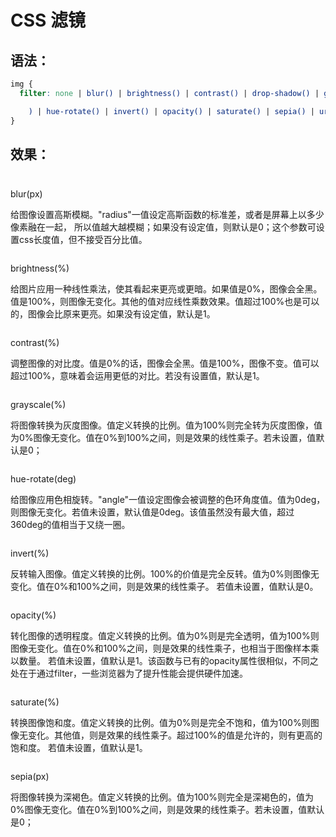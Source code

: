 # CSS 滤镜

## 语法：

```css
img {
  filter: none | blur() | brightness() | contrast() | drop-shadow() | grayscale(

    ) | hue-rotate() | invert() | opacity() | saturate() | sepia() | url();
}
```

## 效果：

<div class="flex-space-between filter">
    <div class="filter-item filter-item-even">
        <p class="filter-item-title">blur(px)</p>
        <p class="filter-item-dec">
            给图像设置高斯模糊。"radius"一值设定高斯函数的标准差，或者是屏幕上以多少像素融在一起，
            所以值越大越模糊；如果没有设定值，则默认是0；这个参数可设置css长度值，但不接受百分比值。
        </p>
        <img
            class="filter-item-img"
            :src="withBase('/images/basic/filter.jpg')"
            :style="{ filter: `blur(${value1}px)` }"
        />
        <el-slider v-model="value1" class="filter-item-slider" show-input></el-slider>
    </div>
    <div class="filter-item">
        <p class="filter-item-title">brightness(%)</p>
        <p class="filter-item-dec">
            给图片应用一种线性乘法，使其看起来更亮或更暗。如果值是0%，图像会全黑。值是100%，则图像无变化。其他的值对应线性乘数效果。值超过100%也是可以的，图像会比原来更亮。如果没有设定值，默认是1。
        </p>
        <img
            class="filter-item-img"
            :src="withBase('/images/basic/filter.jpg')"
            :style="{ filter: `brightness(${value2}%)` }"
        />
        <el-slider v-model="value2" class="filter-item-slider" show-input :max="300"></el-slider>
    </div>
    <div class="filter-item">
        <p class="filter-item-title">contrast(%)</p>
        <p class="filter-item-dec">
            调整图像的对比度。值是0%的话，图像会全黑。值是100%，图像不变。值可以超过100%，意味着会运用更低的对比。若没有设置值，默认是1。
        </p>
        <img
            class="filter-item-img"
            :src="withBase('/images/basic/filter.jpg')"
            :style="{ filter: `contrast(${value3}%)` }"
        />
        <el-slider v-model="value3" class="filter-item-slider" show-input :max="300"></el-slider>
    </div>
    <div class="filter-item">
        <p class="filter-item-title">grayscale(%)</p>
        <p class="filter-item-dec">
            将图像转换为灰度图像。值定义转换的比例。值为100%则完全转为灰度图像，值为0%图像无变化。值在0%到100%之间，则是效果的线性乘子。若未设置，值默认是0；
        </p>
        <img
            class="filter-item-img"
            :src="withBase('/images/basic/filter.jpg')"
            :style="{ filter: `grayscale(${value4}%)` }"
        />
        <el-slider v-model="value4" class="filter-item-slider" show-input></el-slider>
    </div>
    <div class="filter-item filter-item-even">
        <p class="filter-item-title">hue-rotate(deg)</p>
        <p class="filter-item-dec">
            给图像应用色相旋转。"angle"一值设定图像会被调整的色环角度值。值为0deg，则图像无变化。若值未设置，默认值是0deg。该值虽然没有最大值，超过360deg的值相当于又绕一圈。
        </p>
        <img
            class="filter-item-img"
            :src="withBase('/images/basic/filter.jpg')"
            :style="{ filter: `hue-rotate(${value5}deg)` }"
        />
        <el-slider v-model="value5" class="filter-item-slider" show-input :max="720"></el-slider>
    </div>
    <div class="filter-item">
        <p class="filter-item-title">invert(%)</p>
        <p class="filter-item-dec">
            反转输入图像。值定义转换的比例。100%的价值是完全反转。值为0%则图像无变化。值在0%和100%之间，则是效果的线性乘子。
            若值未设置，值默认是0。
        </p>
        <img
            class="filter-item-img"
            :src="withBase('/images/basic/filter.jpg')"
            :style="{ filter: `invert(${value6}%)` }"
        />
        <el-slider v-model="value6" class="filter-item-slider" show-input></el-slider>
    </div>
    <div class="filter-item filter-item-even">
        <p class="filter-item-title">opacity(%)</p>
        <p class="filter-item-dec">
            转化图像的透明程度。值定义转换的比例。值为0%则是完全透明，值为100%则图像无变化。值在0%和100%之间，则是效果的线性乘子，也相当于图像样本乘以数量。
            若值未设置，值默认是1。该函数与已有的opacity属性很相似，不同之处在于通过filter，一些浏览器为了提升性能会提供硬件加速。
        </p>
        <img
            class="filter-item-img"
            :src="withBase('/images/basic/filter.jpg')"
            :style="{ filter: `opacity(${value7}%)` }"
        />
        <el-slider v-model="value7" class="filter-item-slider" show-input :max="100"></el-slider>
    </div>
    <div class="filter-item">
        <p class="filter-item-title">saturate(%)</p>
        <p class="filter-item-dec">
            转换图像饱和度。值定义转换的比例。值为0%则是完全不饱和，值为100%则图像无变化。其他值，则是效果的线性乘子。超过100%的值是允许的，则有更高的饱和度。
            若值未设置，值默认是1。
        </p>
        <img
            class="filter-item-img"
            :src="withBase('/images/basic/filter.jpg')"
            :style="{ filter: `saturate(${value8}%)` }"
        />
        <el-slider v-model="value8" class="filter-item-slider" show-input :max="300"></el-slider>
    </div>
    <div class="filter-item filter-item-even">
        <p class="filter-item-title">sepia(px)</p>
        <p class="filter-item-dec">
            将图像转换为深褐色。值定义转换的比例。值为100%则完全是深褐色的，值为0%图像无变化。值在0%到100%之间，则是效果的线性乘子。若未设置，值默认是0；
        </p>
        <img
            class="filter-item-img"
            :src="withBase('/images/basic/filter.jpg')"
            :style="{ filter: `sepia(${value9}%)` }"
        />
        <el-slider v-model="value9" class="filter-item-slider" show-input></el-slider>
    </div>
</div>

<script>
import {defineComponent, reactive, toRefs} from 'vue';
import { withBase } from '@vuepress/client'
export default defineComponent({
    setup() {
        const data = reactive({
            value1: 0,
            value2: 100,
            value3: 100,
            value4: 0,
            value5: 0,
            value6: 0,
            value7: 100,
            value8: 0,
            value9: 0,
        })
        return {
            ...toRefs(data),
            withBase
        }
    }
})
</script>

<style lang="scss" scoped>
.filter {
    display: flex;
    padding: 10px 0;
    overflow: hidden;
    box-sizing: border-box;
    flex-wrap: wrap;
    &-item {
        flex: 0 0 50%;
        padding: 10px;
        border-bottom: 1px solid #ebeef5;
        box-sizing: border-box;
        display: inline-flex;
        flex-direction: column;
        justify-content: space-between;
        &-even {
            border-right: 1px solid #ebeef5;
        }
        &-title {
            font-weight: 700;
            font-size: 18px;
            flex: 0 0 30px;
        }
        &-dec {
            color: #666666;
            flex: auto;
            padding: 0px 0 10px;
        }
        &-img {
            width: 100%;
            flex: 0 0 262px;
            margin-bottom: 10px;
        }
        &-slider {
            flex: 0 0 38px;
        }
    }
}
</style>
